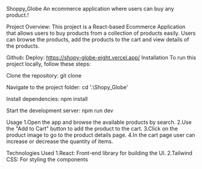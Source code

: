 Shoppy_Globe
An ecommerce application where users can buy any product.!

Project Overview:
This project is a React-based Ecommerce Application that allows users to buy products from a collection of products easily. Users can browse the products, add the products to the cart and view details of the products.

Github:
Deploy: https://shopy-globe-eight.vercel.app/
Installation
To run this project locally, follow these steps:

Clone the repository:
git clone

Navigate to the project folder:
cd '.\Shopy_Globe'

Install dependencies:
npm install

Start the development server:
npm run dev

Usage
1.Open the app and browse the available products by search. 2.Use the "Add to Cart" button to add the product to the cart. 3.Click on the product image to go to the product details page. 4.In the cart page user can increase or decrease the quantity of items.

Technologies Used
1.React: Front-end library for building the UI. 2.Tailwind CSS: For styling the components
